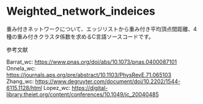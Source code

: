 # Weighted_network_indeices
重み付きネットワークについて、エッジリストから重み付き平均頂点間距離、4種の重み付きクラスタ係数を求めるC言語ソースコードです。

参考文献

Barrat_wc: https://www.pnas.org/doi/abs/10.1073/pnas.0400087101
Onnela_wc: https://journals.aps.org/pre/abstract/10.1103/PhysRevE.71.065103
Zhang_wc: https://www.degruyter.com/document/doi/10.2202/1544-6115.1128/html
Lopez_wc: https://digital-library.theiet.org/content/conferences/10.1049/ic_20040485

